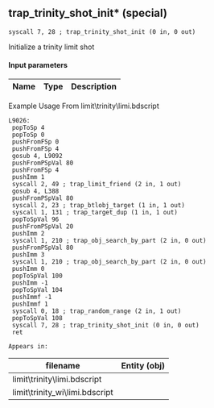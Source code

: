 ## trap_trinity_shot_init* (special)

`syscall 7, 28 ; trap_trinity_shot_init (0 in, 0 out)`

Initialize a trinity limit shot

#### Input parameters
| Name | Type | Description
|------|------|------------


Example Usage From limit\trinity\limi.bdscript
```plaintext
L9026:
 popToSp 4
 popToSp 0
 pushFromFSp 0
 pushFromFSp 4
 gosub 4, L9092
 pushFromPSpVal 80
 pushFromFSp 4
 pushImm 1
 syscall 2, 49 ; trap_limit_friend (2 in, 1 out)
 gosub 4, L388
 pushFromPSpVal 80
 syscall 2, 23 ; trap_btlobj_target (1 in, 1 out)
 syscall 1, 131 ; trap_target_dup (1 in, 1 out)
 popToSpVal 96
 pushFromPSpVal 20
 pushImm 2
 syscall 1, 210 ; trap_obj_search_by_part (2 in, 0 out)
 pushFromPSpVal 80
 pushImm 3
 syscall 1, 210 ; trap_obj_search_by_part (2 in, 0 out)
 pushImm 0
 popToSpVal 100
 pushImm -1
 popToSpVal 104
 pushImmf -1
 pushImmf 1
 syscall 0, 18 ; trap_random_range (2 in, 1 out)
 popToSpVal 108
 syscall 7, 28 ; trap_trinity_shot_init (0 in, 0 out)
 ret
```





	Appears in:
| filename | Entity (obj)
|----------|-------------
| limit\trinity\limi.bdscript       |           
| limit\trinity_wi\limi.bdscript       |           



